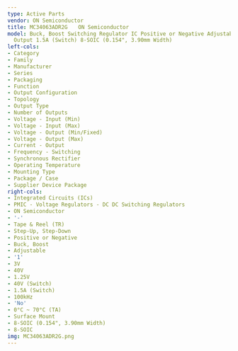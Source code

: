 ```yaml
---
type: Active Parts
vendor: ON Semiconductor
title: MC34063ADR2G　　ON Semiconductor
model: Buck, Boost Switching Regulator IC Positive or Negative Adjustable 1.25V 1
  Output 1.5A (Switch) 8-SOIC (0.154", 3.90mm Width)
left-cols:
- Category
- Family
- Manufacturer
- Series
- Packaging 
- Function
- Output Configuration
- Topology
- Output Type
- Number of Outputs
- Voltage - Input (Min)
- Voltage - Input (Max)
- Voltage - Output (Min/Fixed)
- Voltage - Output (Max)
- Current - Output
- Frequency - Switching
- Synchronous Rectifier
- Operating Temperature
- Mounting Type
- Package / Case
- Supplier Device Package
right-cols:
- Integrated Circuits (ICs)
- PMIC - Voltage Regulators - DC DC Switching Regulators
- ON Semiconductor
- '-'
- Tape & Reel (TR) 
- Step-Up, Step-Down
- Positive or Negative
- Buck, Boost
- Adjustable
- '1'
- 3V
- 40V
- 1.25V
- 40V (Switch)
- 1.5A (Switch)
- 100kHz
- 'No'
- 0°C ~ 70°C (TA)
- Surface Mount
- 8-SOIC (0.154", 3.90mm Width)
- 8-SOIC
img: MC34063ADR2G.png
---
```

